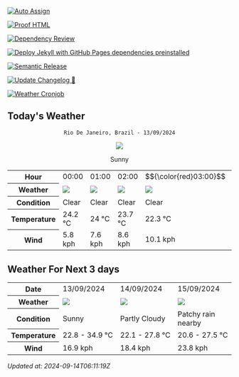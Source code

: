 [![Auto Assign](https://github.com/Fatal1tyBarucco/demo-repository/actions/workflows/auto-assign.yml/badge.svg)](https://github.com/Fatal1tyBarucco/demo-repository/actions/workflows/auto-assign.yml)

[![Proof HTML](https://github.com/Fatal1tyBarucco/demo-repository/actions/workflows/proof-html.yml/badge.svg)](https://github.com/Fatal1tyBarucco/demo-repository/actions/workflows/proof-html.yml)

[![Dependency Review](https://github.com/Fatal1tyBarucco/demo-repository/actions/workflows/dependency-review.yml/badge.svg)](https://github.com/Fatal1tyBarucco/demo-repository/actions/workflows/dependency-review.yml)

[![Deploy Jekyll with GitHub Pages dependencies preinstalled](https://github.com/Fatal1tyBarucco/demo-repository/actions/workflows/jekyll-gh-pages.yml/badge.svg)](https://github.com/Fatal1tyBarucco/demo-repository/actions/workflows/jekyll-gh-pages.yml)

[![Semantic Release](https://github.com/Fatal1tyBarucco/demo-repository/actions/workflows/release-main.yml/badge.svg)](https://github.com/Fatal1tyBarucco/demo-repository/actions/workflows/release-main.yml)

[![Update Changelog 🎉](https://github.com/Fatal1tyBarucco/demo-repository/actions/workflows/update-changelog.yml/badge.svg)](https://github.com/Fatal1tyBarucco/demo-repository/actions/workflows/update-changelog.yml)

[![Weather Cronjob](https://github.com/Fatal1tyBarucco/demo-repository/actions/workflows/update-weather.yml/badge.svg)](https://github.com/Fatal1tyBarucco/demo-repository/actions/workflows/update-weather.yml)

## Today's Weather
<div align="center">

`Rio De Janeiro, Brazil - 13/09/2024`

<img src="https://cdn.weatherapi.com/weather/64x64/day/113.png"/>

Sunny

</div>


<table>
    <tr>
        <th>Hour</th>
          <td>00:00</div>   <td>01:00</div>   <td>02:00</div>   <td>$${\color{red}03:00}$$</td>   <td>04:00</div>   <td>05:00</div>   <td>06:00</div>   <td>07:00</div>   <td>08:00</div>   <td>09:00</div>   <td>10:00</div>   <td>11:00</div>   <td>12:00</div>   <td>13:00</div>   <td>14:00</div>   <td>15:00</div>   <td>16:00</div>   <td>17:00</div>   <td>18:00</div>   <td>19:00</div>   <td>20:00</div>   <td>21:00</div>   <td>22:00</div>   <td>23:00</div> 
    </tr>
    <tr>
        <th>Weather</th>
        <td><img src="https://cdn.weatherapi.com/weather/64x64/night/113.png"></img></td><td><img src="https://cdn.weatherapi.com/weather/64x64/night/113.png"></img></td><td><img src="https://cdn.weatherapi.com/weather/64x64/night/113.png"></img></td><td><img src="https://cdn.weatherapi.com/weather/64x64/night/113.png"></img></td><td><img src="https://cdn.weatherapi.com/weather/64x64/night/113.png"></img></td><td><img src="https://cdn.weatherapi.com/weather/64x64/night/113.png"></img></td><td><img src="https://cdn.weatherapi.com/weather/64x64/day/113.png"></img></td><td><img src="https://cdn.weatherapi.com/weather/64x64/day/113.png"></img></td><td><img src="https://cdn.weatherapi.com/weather/64x64/day/113.png"></img></td><td><img src="https://cdn.weatherapi.com/weather/64x64/day/113.png"></img></td><td><img src="https://cdn.weatherapi.com/weather/64x64/day/113.png"></img></td><td><img src="https://cdn.weatherapi.com/weather/64x64/day/113.png"></img></td><td><img src="https://cdn.weatherapi.com/weather/64x64/day/113.png"></img></td><td><img src="https://cdn.weatherapi.com/weather/64x64/day/113.png"></img></td><td><img src="https://cdn.weatherapi.com/weather/64x64/day/113.png"></img></td><td><img src="https://cdn.weatherapi.com/weather/64x64/day/113.png"></img></td><td><img src="https://cdn.weatherapi.com/weather/64x64/day/113.png"></img></td><td><img src="https://cdn.weatherapi.com/weather/64x64/day/113.png"></img></td><td><img src="https://cdn.weatherapi.com/weather/64x64/night/113.png"></img></td><td><img src="https://cdn.weatherapi.com/weather/64x64/night/113.png"></img></td><td><img src="https://cdn.weatherapi.com/weather/64x64/night/113.png"></img></td><td><img src="https://cdn.weatherapi.com/weather/64x64/night/113.png"></img></td><td><img src="https://cdn.weatherapi.com/weather/64x64/night/113.png"></img></td><td><img src="https://cdn.weatherapi.com/weather/64x64/night/113.png"></img></td>
    </tr>
    <tr>
        <th>Condition</th>
        <td width="200px">Clear </td><td width="200px">Clear </td><td width="200px">Clear </td><td width="200px">Clear</td><td width="200px">Clear </td><td width="200px">Clear </td><td width="200px">Sunny</td><td width="200px">Sunny</td><td width="200px">Sunny</td><td width="200px">Sunny</td><td width="200px">Sunny</td><td width="200px">Sunny</td><td width="200px">Sunny</td><td width="200px">Sunny</td><td width="200px">Sunny</td><td width="200px">Sunny</td><td width="200px">Sunny</td><td width="200px">Sunny</td><td width="200px">Clear </td><td width="200px">Clear </td><td width="200px">Clear </td><td width="200px">Clear </td><td width="200px">Clear </td><td width="200px">Clear </td>
    </tr>
    <tr>
        <th>Temperature</th>
        <td>24.2 °C</td><td>24 °C</td><td>23.7 °C</td><td>22.3 °C</td><td>23.5 °C</td><td>23.4 °C</td><td>24.5 °C</td><td>27.5 °C</td><td>30 °C</td><td>32.4 °C</td><td>33.9 °C</td><td>34.9 °C</td><td>34.8 °C</td><td>34.5 °C</td><td>34.4 °C</td><td>33.2 °C</td><td>30.7 °C</td><td>27.3 °C</td><td>25.6 °C</td><td>24.6 °C</td><td>24.3 °C</td><td>23.6 °C</td><td>23.2 °C</td><td>22.8 °C</td>
    </tr>
    <tr>
        <th>Wind</th>
        <td>5.8 kph</td><td>7.6 kph</td><td>8.6 kph</td><td>10.1 kph</td><td>11.2 kph</td><td>9.7 kph</td><td>8.3 kph</td><td>11.2 kph</td><td>11.5 kph</td><td>11.9 kph</td><td>10.4 kph</td><td>7.2 kph</td><td>5.4 kph</td><td>9.7 kph</td><td>9.7 kph</td><td>11.2 kph</td><td>9.7 kph</td><td>7.6 kph</td><td>10.4 kph</td><td>15.5 kph</td><td>14.4 kph</td><td>14.4 kph</td><td>15.5 kph</td><td>16.9 kph</td>
    </tr>
</table>


## Weather For Next 3 days


<table>
    <tr>
        <th>Date</th>
        <td>13/09/2024</td><td>14/09/2024</td><td>15/09/2024</td>
    </tr>
    <tr>
        <th>Weather</th>
        <td><img src="https://cdn.weatherapi.com/weather/64x64/day/113.png"></img></td><td><img src="https://cdn.weatherapi.com/weather/64x64/day/116.png"></img></td><td><img src="https://cdn.weatherapi.com/weather/64x64/day/176.png"></img></td>
    </tr>
    <tr>
        <th>Condition</th>
        <td width="200px">Sunny</td><td width="200px">Partly Cloudy </td><td width="200px">Patchy rain nearby</td>
    </tr>
    <tr>
        <th>Temperature</th>
        <td>22.8 -  34.9 °C</td><td>22.1 -  27.8 °C</td><td>20.6 -  27.5 °C</td>
    </tr>
    <tr>
        <th>Wind</th>
        <td>16.9 kph</td><td>18.4 kph</td><td>23.8 kph</td>
    </tr>
</table>


*Updated at: 2024-09-14T06:11:19Z*
